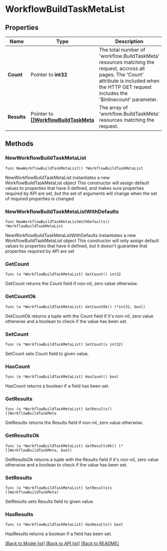 # WorkflowBuildTaskMetaList

## Properties

Name | Type | Description | Notes
------------ | ------------- | ------------- | -------------
**Count** | Pointer to **int32** | The total number of &#39;workflow.BuildTaskMeta&#39; resources matching the request, accross all pages. The &#39;Count&#39; attribute is included when the HTTP GET request includes the &#39;$inlinecount&#39; parameter. | [optional] 
**Results** | Pointer to [**[]WorkflowBuildTaskMeta**](workflow.BuildTaskMeta.md) | The array of &#39;workflow.BuildTaskMeta&#39; resources matching the request. | [optional] 

## Methods

### NewWorkflowBuildTaskMetaList

`func NewWorkflowBuildTaskMetaList() *WorkflowBuildTaskMetaList`

NewWorkflowBuildTaskMetaList instantiates a new WorkflowBuildTaskMetaList object
This constructor will assign default values to properties that have it defined,
and makes sure properties required by API are set, but the set of arguments
will change when the set of required properties is changed

### NewWorkflowBuildTaskMetaListWithDefaults

`func NewWorkflowBuildTaskMetaListWithDefaults() *WorkflowBuildTaskMetaList`

NewWorkflowBuildTaskMetaListWithDefaults instantiates a new WorkflowBuildTaskMetaList object
This constructor will only assign default values to properties that have it defined,
but it doesn't guarantee that properties required by API are set

### GetCount

`func (o *WorkflowBuildTaskMetaList) GetCount() int32`

GetCount returns the Count field if non-nil, zero value otherwise.

### GetCountOk

`func (o *WorkflowBuildTaskMetaList) GetCountOk() (*int32, bool)`

GetCountOk returns a tuple with the Count field if it's non-nil, zero value otherwise
and a boolean to check if the value has been set.

### SetCount

`func (o *WorkflowBuildTaskMetaList) SetCount(v int32)`

SetCount sets Count field to given value.

### HasCount

`func (o *WorkflowBuildTaskMetaList) HasCount() bool`

HasCount returns a boolean if a field has been set.

### GetResults

`func (o *WorkflowBuildTaskMetaList) GetResults() []WorkflowBuildTaskMeta`

GetResults returns the Results field if non-nil, zero value otherwise.

### GetResultsOk

`func (o *WorkflowBuildTaskMetaList) GetResultsOk() (*[]WorkflowBuildTaskMeta, bool)`

GetResultsOk returns a tuple with the Results field if it's non-nil, zero value otherwise
and a boolean to check if the value has been set.

### SetResults

`func (o *WorkflowBuildTaskMetaList) SetResults(v []WorkflowBuildTaskMeta)`

SetResults sets Results field to given value.

### HasResults

`func (o *WorkflowBuildTaskMetaList) HasResults() bool`

HasResults returns a boolean if a field has been set.


[[Back to Model list]](../README.md#documentation-for-models) [[Back to API list]](../README.md#documentation-for-api-endpoints) [[Back to README]](../README.md)


